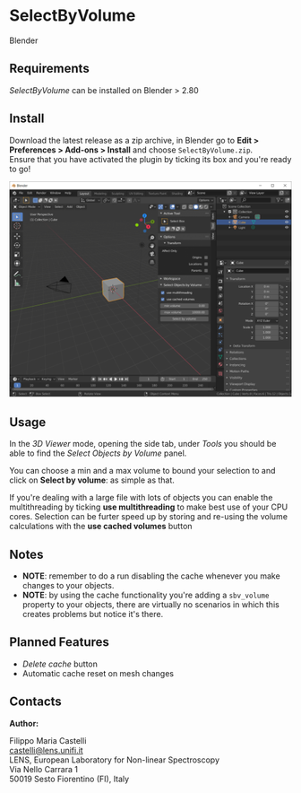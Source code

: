 # SelectByVolume
Blender 

## Requirements
*SelectByVolume* can be installed on Blender > 2.80
## Install
Download the latest release as a zip archive, in Blender go to **Edit > Preferences > Add-ons > Install** and choose `SelectByVolume.zip`.   
Ensure that you have activated the plugin by ticking its box and you're ready to go!

![Install Screenshot](img/screenshot.PNG?raw=true "Title")

## Usage
In the *3D Viewer* mode, opening the side tab, under *Tools* you should be able to find the *Select Objects by Volume* panel. 

You can choose a min and a max volume to bound your selection to and click on **Select by volume**: as simple as that.

If you're dealing with a large file with lots of objects you can enable the multithreading by ticking **use multithreading** to make best use of your CPU cores.
Selection can be furter speed up by storing and re-using the volume calculations with the **use cached volumes** button

## Notes
- **NOTE**: remember to do a run disabling the cache whenever you make changes to your objects.
- **NOTE**: by using the cache functionality you're adding a `sbv_volume` property to your objects, there are virtually no scenarios in which this creates problems but notice it's there.
## Planned Features 
- *Delete cache* button
- Automatic cache reset on mesh changes

## Contacts

**Author:**

Filippo Maria Castelli  
castelli@lens.unifi.it  
LENS, European Laboratory for Non-linear Spectroscopy  
Via Nello Carrara 1  
50019 Sesto Fiorentino (FI), Italy

